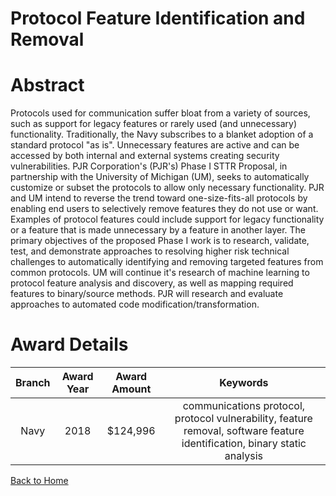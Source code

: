 
Protocol Feature Identification and Removal
===========================================

# Abstract


Protocols used for communication suffer bloat from a variety of sources, such as support for legacy features or rarely used (and unnecessary) functionality. Traditionally, the Navy subscribes to a blanket adoption of a standard protocol "as is". Unnecessary features are active and can be accessed by both internal and external systems creating security vulnerabilities. PJR Corporation's (PJR's) Phase I STTR Proposal, in partnership with the University of Michigan (UM), seeks to automatically customize or subset the protocols to allow only necessary functionality. PJR and UM intend to reverse the trend toward one-size-fits-all protocols by enabling end users to selectively remove features they do not use or want. Examples of protocol features could include support for legacy functionality or a feature that is made unnecessary by a feature in another layer. The primary objectives of the proposed Phase I work is to research, validate, test, and demonstrate approaches to resolving higher risk technical challenges to automatically identifying and removing targeted features from common protocols. UM will continue it's research of machine learning to protocol feature analysis and discovery, as well as mapping required features to binary/source methods. PJR will research and evaluate approaches to automated code modification/transformation.  

# Award Details

|Branch|Award Year|Award Amount|Keywords|
| :---: | :---: | :---: | :---: |
|Navy|2018|$124,996|communications protocol, protocol vulnerability, feature removal, software feature identification, binary static analysis|
  
  


[Back to Home](https://github.com/chrischow/dod_sbir_awards/JH/#2006)